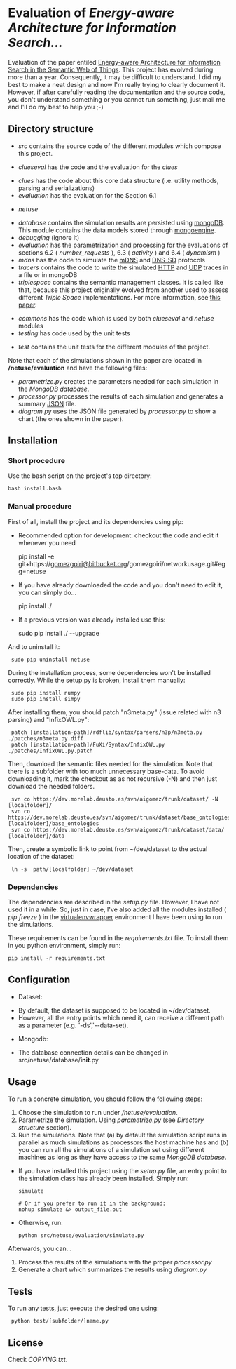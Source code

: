 Evaluation of _Energy-aware Architecture for Information Search..._
===================================================================

Evaluation of the paper entiled [Energy-aware Architecture for Information Search in the Semantic Web of Things](http://gomezgoiri.net/publications/gomezgoiri-energy.html).
This project has evolved during more than a year.
Consequently, it may be difficult to understand.
I did my best to make a neat design and now I'm really trying to clearly document it.
However, if after carefully reading the documentation and the source code, you don't understand something or you cannot run something, just mail me and I'll do my best to help you ;-)


Directory structure
-------------------

 * _src_ contains the source code of the different modules which compose this project.
  + _clueseval_ has the code and the evaluation for the _clues_
   - _clues_ has the code about this core data structure (i.e. utility methods, parsing and serializations)
   - _evaluation_ has the evaluation for the Section 6.1
  + _netuse_
   - _database_ contains the simulation results are persisted using [mongoDB](http://www.mongodb.org/). This module contains the data models stored through [mongoengine](http://mongoengine.org/).
   - _debugging_ (ignore it)
   - _evaluation_ has the parametrization and processing for the evaluations of sections 6.2 ( _number&#95;requests_ ), 6.3 ( _activity_ ) and 6.4 ( _dynamism_ )
   - _mdns_ has the code to simulate the [mDNS](http://tools.ietf.org/html/rfc6762) and [DNS-SD](http://www.ietf.org/rfc/rfc6763.txt) protocols
   - _tracers_ contains the code to write the simulated [HTTP](http://www.ietf.org/rfc/rfc2616.txt) and [UDP](http://www.ietf.org/rfc/rfc768.txt) traces in a file or in mongoDB
   - _triplespace_ contains the semantic management classes. It is called like that, because this project originally evolved from another used to assess different _Triple Space_ implementations. For more information, see [this paper](http://gomezgoiri.net/publications/gomezgoiri-assesing.html).
  + _commons_ has the code which is used by both _clueseval_ and _netuse_ modules
  + _testing_ has code used by the unit tests
 * _test_ contains the unit tests for the different modules of the project.


Note that each of the simulations shown in the paper are located in __/netuse/evaluation__ and have the following files:

  * _parametrize.py_ creates the parameters needed for each simulation in the _MongoDB database_.
  * _processor.py_ processes the results of each simulation and generates a summary [JSON](http://json.org/) file.
  * _diagram.py_ uses the JSON file generated by _processor.py_ to show a chart (the ones shown in the paper).


Installation
------------


### Short procedure

Use the bash script on the project's top directory:

    bash install.bash

### Manual procedure

First of all, install the project and its dependencies using pip:

 * Recommended option for development: checkout the code and edit it whenever you need
 
     pip install -e git+https://gomezgoiri@bitbucket.org/gomezgoiri/networkusage.git#egg=netuse
     
 * If you have already downloaded the code and you don't need to edit it, you can simply do...
 
     pip install ./
     
 * If a previous version was already installed use this:
 
     sudo pip install ./ --upgrade
     
And to uninstall it:

     sudo pip uninstall netuse


During the installation process, some dependencies won't be installed correctly.
While the setup.py is broken, install them manually:

     sudo pip install numpy
     sudo pip install simpy

After installing them, you should patch "n3meta.py" (issue related with n3 parsing) and "InfixOWL.py":

     patch [installation-path]/rdflib/syntax/parsers/n3p/n3meta.py ./patches/n3meta.py.diff
     patch [installation-path]/FuXi/Syntax/InfixOWL.py ./patches/InfixOWL.py.patch

Then, download the semantic files needed for the simulation.
Note that there is a subfolder with too much unnecessary base-data.
To avoid downloading it, mark the checkout as as not recursive (-N) and then just download the needed folders.

     svn co https://dev.morelab.deusto.es/svn/aigomez/trunk/dataset/ -N [localfolder]/
     svn co https://dev.morelab.deusto.es/svn/aigomez/trunk/dataset/base_ontologies/ [localfolder]/base_ontologies
     svn co https://dev.morelab.deusto.es/svn/aigomez/trunk/dataset/data/ [localfolder]/data

Then, create a symbolic link to point from ~/dev/dataset to the actual location of the dataset:

     ln -s  path/[localfolder] ~/dev/dataset


### Dependencies

The dependencies are described in the _setup.py_ file.
However, I have not used it in a while.
So, just in case, I've also added all the modules installed ( _pip freeze_ ) in the [virtualenvwrapper](https://bitbucket.org/dhellmann/virtualenvwrapper) environment I have been using to run the simulations.

These requirements can be found in the _requirements.txt_ file. 
To install them in you python environment, simply run:

    pip install -r requirements.txt


Configuration
-------------

 * Dataset:
  - By default, the dataset is supposed to be located in ~/dev/dataset.
  - However, all the entry points which need it, can receive a different path as a parameter (e.g. '-ds','--data-set).
 * Mongodb:
  - The database connection details can be changed in src/netuse/database/__init__.py


Usage
-----

To run a concrete simulation, you should follow the following steps:

 1. Choose the simulation to run under _/netuse/evaluation_.
 1. Parametrize the simulation. Using _parametrize.py_ (see _Directory structure_ section).
 1. Run the simulations. Note that (a) by default the simulation script runs in parallel as much simulations as processors the host machine has and (b) you can run all the simulations of a simulation set using different machines as long as they have access to the same _MongoDB database_.
 
  * If you have installed this project using the _setup.py_ file, an entry point to the simulation class has already been installed. Simply run:

        simulate
    
        # Or if you prefer to run it in the background:
        nohup simulate &> output_file.out
    
  * Otherwise, run:
  
        python src/netuse/evaluation/simulate.py


Afterwards, you can...

 1. Process the results of the simulations with the proper _processor.py_
 1. Generate a chart which summarizes the results using _diagram.py_


Tests
-----

To run any tests, just execute the desired one using:

     python test/[subfolder/]name.py


License
-------

Check _COPYING.txt_.
